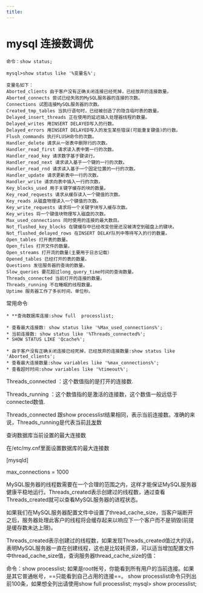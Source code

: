 ```yaml
---
title:
---
```

# mysql 连接数调优

```
命令：show status;

mysql>show status like '%变量名%';

变量名如下：
Aborted_clients 由于客户没有正确关闭连接已经死掉，已经放弃的连接数量。 
Aborted_connects 尝试已经失败的MySQL服务器的连接的次数。 
Connections 试图连接MySQL服务器的次数。 
Created_tmp_tables 当执行语句时，已经被创造了的隐含临时表的数量。 
Delayed_insert_threads 正在使用的延迟插入处理器线程的数量。 
Delayed_writes 用INSERT DELAYED写入的行数。 
Delayed_errors 用INSERT DELAYED写入的发生某些错误(可能重复键值)的行数。 
Flush_commands 执行FLUSH命令的次数。 
Handler_delete 请求从一张表中删除行的次数。 
Handler_read_first 请求读入表中第一行的次数。 
Handler_read_key 请求数字基于键读行。 
Handler_read_next 请求读入基于一个键的一行的次数。 
Handler_read_rnd 请求读入基于一个固定位置的一行的次数。 
Handler_update 请求更新表中一行的次数。 
Handler_write 请求向表中插入一行的次数。 
Key_blocks_used 用于关键字缓存的块的数量。 
Key_read_requests 请求从缓存读入一个键值的次数。 
Key_reads 从磁盘物理读入一个键值的次数。 
Key_write_requests 请求将一个关键字块写入缓存次数。 
Key_writes 将一个键值块物理写入磁盘的次数。 
Max_used_connections 同时使用的连接的最大数目。 
Not_flushed_key_blocks 在键缓存中已经改变但是还没被清空到磁盘上的键块。 
Not_flushed_delayed_rows 在INSERT DELAY队列中等待写入的行的数量。 
Open_tables 打开表的数量。 
Open_files 打开文件的数量。 
Open_streams 打开流的数量(主要用于日志记载） 
Opened_tables 已经打开的表的数量。 
Questions 发往服务器的查询的数量。 
Slow_queries 要花超过long_query_time时间的查询数量。 
Threads_connected 当前打开的连接的数量。 
Threads_running 不在睡眠的线程数量。 
Uptime 服务器工作了多长时间，单位秒。
```

常用命令

```
* **查询数据库连接:show full  processlist; 

* 查看最大连接数: show status like '%Max_used_connections%';
* 当前连接数: show status like '%Threads_connected%';
* SHOW STATUS LIKE 'Qcache%';

* 由于客户没有正确关闭连接已经死掉，已经放弃的连接数量:show status like 'Aborted_clients';
* 查看最大连接数量:show variables like '%max_connections%';
* 查看超时时间:show variables like '%timeout%';
```

Threads_connected ：这个数值指的是打开的连接数.

Threads_running ：这个数值指的是激活的连接数，这个数值一般远低于connected数值.

Threads_connected 跟show processlist结果相同，表示当前连接数。准确的来说，Threads_running是代表当前[并发](https://so.csdn.net/so/search?q=并发&spm=1001.2101.3001.7020)数

查询数据库当前设置的最大连接数



在/etc/my.cnf里面设置数据库的最大连接数

[mysqld]

max_connections = 1000



MySQL服务器的线程数需要在一个合理的范围之内，这样才能保证MySQL服务器健康平稳地运行。Threads_created表示创建过的线程数，通过查看Threads_created就可以查看MySQL服务器的进程状态。

如果我们在MySQL服务器配置文件中设置了thread_cache_size，当客户端断开之后，服务器处理此客户的线程将会缓存起来以响应下一个客户而不是销毁(前提是缓存数未达上限)。

Threads_created表示创建过的线程数，如果发现Threads_created值过大的话，表明MySQL服务器一直在创建线程，这也是比较耗资源，可以适当增加配置文件中thread_cache_size值，查询服务器thread_cache_size的值：

命令：show processlist; 
如果是root帐号，你能看到所有用户的当前连接。如果是其它普通帐号，==只能看到自己占用的连接==。 
show processlist命令只列出前100条，如果想全列出请使用show full processlist; 
mysql> show processlist;